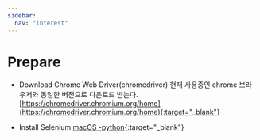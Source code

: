 ```yaml
---
sidebar:
  nav: "interest"
---
```



# Prepare

- Download Chrome Web Driver(chromedriver)
  현재 사용중인 chrome 브라우저와 동일한 버전으로 다운로드 받는다.
  [https://chromedriver.chromium.org/home](https://chromedriver.chromium.org/home){:target="_blank"}

- Install Selenium
  [macOS -python](https://velog.io/@anjaekk/Selenium%EA%B3%BC-BeautifulSoup%EC%9D%84-%EC%9D%B4%EC%9A%A9%ED%95%9CWeb-ScrapingCrawling){:target="_blank"}

<!--
# Execution (Stock analytics)
- python 용 '크롤링 파일'을 jupyter 에서 실행한다.

  [crwaling_stock.ipynb](https://drive.google.com/drive/folders/1JSWH6jipAnw5tQYflCy3Ot_YlrlIVow6){:target="_blank"}

- 결과 파일이 생성된다.

  KOSDAQ : [stocck-crawling-origin-kosdaq.txt](https://drive.google.com/drive/folders/1JSWH6jipAnw5tQYflCy3Ot_YlrlIVow6){:target="_blank"}

  KOSPI : [stocck-crawling-origin-kospi.txt](https://drive.google.com/drive/folders/1JSWH6jipAnw5tQYflCy3Ot_YlrlIVow6){:target="_blank"}
-->